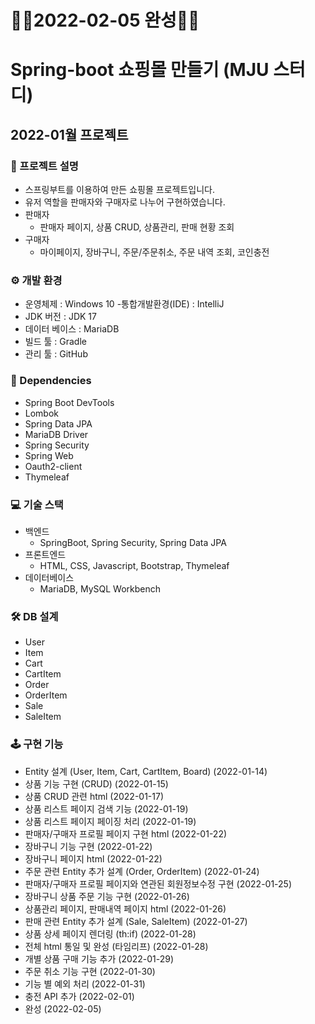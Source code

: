 # 🤩🎉2022-02-05 완성🎊🤩 #
# Spring-boot 쇼핑몰 만들기 (MJU 스터디)
## 2022-01월 프로젝트

### 📢 프로젝트 설명
- 스프링부트를 이용하여 만든 쇼핑몰 프로젝트입니다.
- 유저 역할을 판매자와 구매자로 나누어 구현하였습니다.
- 판매자
  - 판매자 페이지, 상품 CRUD, 상품관리, 판매 현황 조회
- 구매자
  - 마이페이지, 장바구니, 주문/주문취소, 주문 내역 조회, 코인충전

### ⚙ 개발 환경
- 운영체제 : Windows 10
-통합개발환경(IDE) : IntelliJ
- JDK 버전 : JDK 17
- 데이터 베이스 : MariaDB
- 빌드 툴 : Gradle
- 관리 툴 : GitHub


### 🔌 Dependencies
- Spring Boot DevTools
- Lombok
- Spring Data JPA
- MariaDB Driver
- Spring Security
- Spring Web
- Oauth2-client
- Thymeleaf


### 💻 기술 스택
- 백엔드
  - SpringBoot, Spring Security, Spring Data JPA
- 프론트엔드
  - HTML, CSS, Javascript, Bootstrap, Thymeleaf
- 데이터베이스
  - MariaDB, MySQL Workbench


### 🛠 DB 설계
- User
- Item
- Cart
- CartItem
- Order
- OrderItem
- Sale
- SaleItem


### 🕹 구현 기능
- Entity 설계 (User, Item, Cart, CartItem, Board) (2022-01-14)
- 상품 기능 구현 (CRUD) (2022-01-15)
- 상품 CRUD 관련 html (2022-01-17)
- 상품 리스트 페이지 검색 기능 (2022-01-19)
- 상품 리스트 페이지 페이징 처리 (2022-01-19)
- 판매자/구매자 프로필 페이지 구현 html (2022-01-22)
- 장바구니 기능 구현 (2022-01-22)
- 장바구니 페이지 html (2022-01-22)
- 주문 관련 Entity 추가 설계 (Order, OrderItem) (2022-01-24)
- 판매자/구매자 프로필 페이지와 연관된 회원정보수정 구현 (2022-01-25)
- 장바구니 상품 주문 기능 구현 (2022-01-26)
- 상품관리 페이지, 판매내역 페이지 html (2022-01-26)
- 판매 관련 Entity 추가 설계 (Sale, SaleItem) (2022-01-27)
- 상품 상세 페이지 렌더링 (th:if) (2022-01-28)
- 전체 html 통일 및 완성 (타임리프) (2022-01-28)
- 개별 상품 구매 기능 추가 (2022-01-29)
- 주문 취소 기능 구현 (2022-01-30)
- 기능 별 예외 처리 (2022-01-31)
- 충전 API 추가 (2022-02-01)
- 완성 (2022-02-05)
